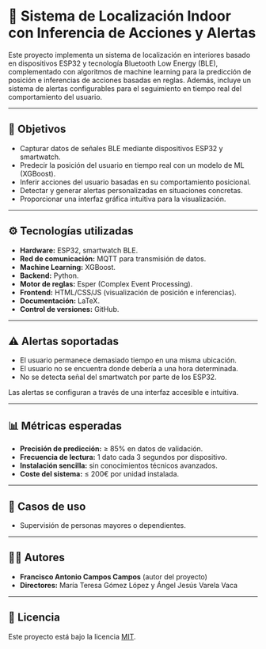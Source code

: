 # 📡 Sistema de Localización Indoor con Inferencia de Acciones y Alertas

Este proyecto implementa un sistema de localización en interiores basado en dispositivos ESP32 y tecnología Bluetooth Low Energy (BLE), complementado con algoritmos de machine learning para la predicción de posición e inferencias de acciones basadas en reglas. Además, incluye un sistema de alertas configurables para el seguimiento en tiempo real del comportamiento del usuario.

---

## 🎯 Objetivos

- Capturar datos de señales BLE mediante dispositivos ESP32 y smartwatch.
- Predecir la posición del usuario en tiempo real con un modelo de ML (XGBoost).
- Inferir acciones del usuario basadas en su comportamiento posicional.
- Detectar y generar alertas personalizadas en situaciones concretas.
- Proporcionar una interfaz gráfica intuitiva para la visualización.

---

## ⚙️ Tecnologías utilizadas

- **Hardware:** ESP32, smartwatch BLE.
- **Red de comunicación:** MQTT para transmisión de datos.
- **Machine Learning:** XGBoost.
- **Backend:** Python.
- **Motor de reglas:** Esper (Complex Event Processing).
- **Frontend:** HTML/CSS/JS (visualización de posición e inferencias).
- **Documentación:** LaTeX.
- **Control de versiones:** GitHub.

---
## ⚠️ Alertas soportadas

- El usuario permanece demasiado tiempo en una misma ubicación.
- El usuario no se encuentra donde debería a una hora determinada.
- No se detecta señal del smartwatch por parte de los ESP32.

Las alertas se configuran a través de una interfaz accesible e intuitiva.

---

## 📊 Métricas esperadas

- **Precisión de predicción:** ≥ 85% en datos de validación.
- **Frecuencia de lectura:** 1 dato cada 3 segundos por dispositivo.
- **Instalación sencilla:** sin conocimientos técnicos avanzados.
- **Coste del sistema:** ≤ 200€ por unidad instalada.

---

## 🧪 Casos de uso

- Supervisión de personas mayores o dependientes.

---

## 👨‍💻 Autores

- **Francisco Antonio Campos Campos** (autor del proyecto)
- **Directores:** María Teresa Gómez López y Ángel Jesús Varela Vaca

---

## 📄 Licencia

Este proyecto está bajo la licencia [MIT](LICENSE).
